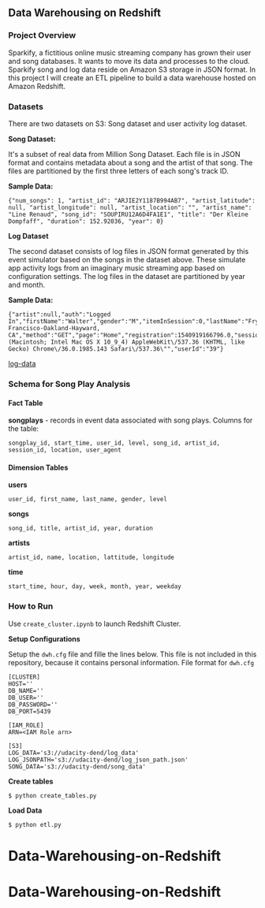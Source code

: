 ## Data Warehousing on Redshift
### Project Overview
Sparkify, a fictitious online music streaming company has grown their user and song databases. It wants to move its data and processes to the cloud. Sparkify song and log data reside on Amazon S3 storage in JSON format. In this project I will create an ETL pipeline to build a data warehouse hosted on Amazon Redshift. 

### Datasets
There are two datasets on S3: Song dataset and user activity log dataset.

**Song Dataset:**

It's a subset of real data from Million Song Dataset. Each file is in JSON format and contains metadata about a song and the artist of that song. The files are partitioned by the first three letters of each song's track ID.

**Sample Data:**

    {"num_songs": 1, "artist_id": "ARJIE2Y1187B994AB7", "artist_latitude": null, "artist_longitude": null, "artist_location": "", "artist_name": "Line Renaud", "song_id": "SOUPIRU12A6D4FA1E1", "title": "Der Kleine Dompfaff", "duration": 152.92036, "year": 0}

**Log Dataset**

The second dataset consists of log files in JSON format generated by this event simulator based on the songs in the dataset above. These simulate app activity logs from an imaginary music streaming app based on configuration settings. The log files in the dataset are partitioned by year and month.

**Sample Data:**

    {"artist":null,"auth":"Logged In","firstName":"Walter","gender":"M","itemInSession":0,"lastName":"Frye","length":null,"level":"free","location":"San Francisco-Oakland-Hayward, CA","method":"GET","page":"Home","registration":1540919166796.0,"sessionId":38,"song":null,"status":200,"ts":1541105830796,"userAgent":"\"Mozilla\/5.0 (Macintosh; Intel Mac OS X 10_9_4) AppleWebKit\/537.36 (KHTML, like Gecko) Chrome\/36.0.1985.143 Safari\/537.36\"","userId":"39"}

[log-data](log-data.png)
### Schema for Song Play Analysis

#### Fact Table

**songplays** - records in event data associated with song plays. Columns for the table:

    songplay_id, start_time, user_id, level, song_id, artist_id, session_id, location, user_agent

#### Dimension Tables

**users**

    user_id, first_name, last_name, gender, level

**songs**

    song_id, title, artist_id, year, duration

**artists**

    artist_id, name, location, lattitude, longitude

**time**

    start_time, hour, day, week, month, year, weekday

### How to Run
Use `create_cluster.ipynb` to launch Redshift Cluster.

**Setup Configurations**

Setup the `dwh.cfg` file and fille the lines below. This file is not included in this repository, because it contains personal information.
File format for `dwh.cfg`

    [CLUSTER]
    HOST=''
    DB_NAME=''
    DB_USER=''
    DB_PASSWORD=''
    DB_PORT=5439

    [IAM_ROLE]
    ARN=<IAM Role arn>

    [S3]
    LOG_DATA='s3://udacity-dend/log_data'
    LOG_JSONPATH='s3://udacity-dend/log_json_path.json'
    SONG_DATA='s3://udacity-dend/song_data'

**Create tables**

    $ python create_tables.py

**Load Data**

    $ python etl.py
# Data-Warehousing-on-Redshift
# Data-Warehousing-on-Redshift
